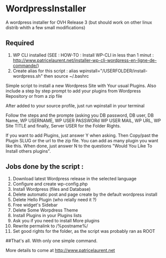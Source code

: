 # WordpressInstaller
A wordpress installer for OVH Release 3 (but should work on other linux distrib whith a few small modifications)

## Required
1. WP CLI installed (SEE : HOW-TO : Install WP-CLI in less than 1 minut : http://www.patricelaurent.net/installer-wp-cli-wordpress-en-ligne-de-commande/)
2. Create alias for this script : alias wpinstall="/USERFOLDER/install-wordpress.sh" then source ~/.bashrc

Simple script to install a new Wordpress Site with Your usual Plugins.
Also include a step by step prompt to add your plugins from Wordpress Repository or from a zip file

After added to your source profile, just run wpinstall in your terminal

Follow the steps and the prompte (asking you DB password, DB user, DB Name, WP USERNAME, WP USER PASSWORd WP USER MAIL, WP URL, WP Site TITLE and finally, Server USER for the Folder Rights.

If you want to add Plugins, just answer Y when asking. Then Copy/past the Plugin SLUG or the url to the zip file.
You can add as many plugin you want like this.
When done, just answer N to the questions "Would You Like To Install others plugins".

## Jobs done by the script :

1. Download latest Wordpress release in the selected language
2. Configure and create wp-config.php
3. Install Wordpress (files and Database)
4. Delete automatic post and page create by the default wordpress install
5. Delete Hello Plugin (who relally need it ?)
6. Free widget's Sidebar
7. Delete Some Worpdress Theme
8. Install Plugins in your Plugins lists
9. Ask you if you need to install More plugins
10. Rewrite permalink to /%postname%/
11. Set good rights for the folder, as the script was probably ran as ROOT
 
##That's all. With only one simple command.

More details to come at http://www.patricelaurent.net
